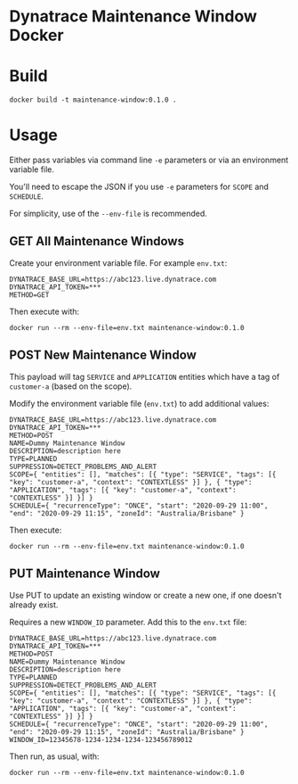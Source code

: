 # Dynatrace Maintenance Window Docker

# Build
```
docker build -t maintenance-window:0.1.0 .
```

# Usage

Either pass variables via command line `-e` parameters or via an environment variable file.

You'll need to escape the JSON if you use `-e` parameters for `SCOPE` and `SCHEDULE`.

For simplicity, use of the `--env-file` is recommended.

## GET All Maintenance Windows

Create your environment variable file. For example `env.txt`:

```
DYNATRACE_BASE_URL=https://abc123.live.dynatrace.com
DYNATRACE_API_TOKEN=***
METHOD=GET
```

Then execute with:
```
docker run --rm --env-file=env.txt maintenance-window:0.1.0
```

## POST New Maintenance Window
This payload will tag `SERVICE` and `APPLICATION` entities which have a tag of `customer-a` (based on the scope).

Modify the environment variable file (`env.txt`) to add additional values:

```
DYNATRACE_BASE_URL=https://abc123.live.dynatrace.com
DYNATRACE_API_TOKEN=***
METHOD=POST
NAME=Dummy Maintenance Window
DESCRIPTION=description here
TYPE=PLANNED
SUPPRESSION=DETECT_PROBLEMS_AND_ALERT
SCOPE={ "entities": [], "matches": [{ "type": "SERVICE", "tags": [{ "key": "customer-a", "context": "CONTEXTLESS" }] }, { "type": "APPLICATION", "tags": [{ "key": "customer-a", "context": "CONTEXTLESS" }] }] }
SCHEDULE={ "recurrenceType": "ONCE", "start": "2020-09-29 11:00", "end": "2020-09-29 11:15", "zoneId": "Australia/Brisbane" }
```

Then execute:
```
docker run --rm --env-file=env.txt maintenance-window:0.1.0
```

## PUT Maintenance Window
Use PUT to update an existing window or create a new one, if one doesn't already exist.

Requires a new `WINDOW_ID` parameter. Add this to the `env.txt` file:

```
DYNATRACE_BASE_URL=https://abc123.live.dynatrace.com
DYNATRACE_API_TOKEN=***
METHOD=POST
NAME=Dummy Maintenance Window
DESCRIPTION=description here
TYPE=PLANNED
SUPPRESSION=DETECT_PROBLEMS_AND_ALERT
SCOPE={ "entities": [], "matches": [{ "type": "SERVICE", "tags": [{ "key": "customer-a", "context": "CONTEXTLESS" }] }, { "type": "APPLICATION", "tags": [{ "key": "customer-a", "context": "CONTEXTLESS" }] }] }
SCHEDULE={ "recurrenceType": "ONCE", "start": "2020-09-29 11:00", "end": "2020-09-29 11:15", "zoneId": "Australia/Brisbane" }
WINDOW_ID=12345678-1234-1234-1234-123456789012
```

Then run, as usual, with:
```
docker run --rm --env-file=env.txt maintenance-window:0.1.0
```